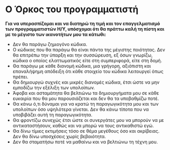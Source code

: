 # Ο Όρκος του προγραμματιστή

**Για να υπερασπίζομαι και να διατηρώ τη τιμή και τον επαγγελματισμό των προγραμματιστών Η/Υ, υπόσχομαι ότι θα πράττω καλή τη πίστη και με το μέγιστο των ικανοτήτων μου τα κάτωθι:**

- Δεν θα παράγω ζημιογόνο κώδικα.
- Ο κώδικας που θα παράγω θα είναι πάντα της μέγιστης ποιότητας. Δεν θα επιτρέπω την ύπαρξη και την συσσώρευση, εξ όσων γνωρίζω, κώδικα ο οποίος ελαττωματικός είτε στη συμπεριφορά, είτε στη δομή.
- Θα παράγω με κάθε διανομή κώδικα, μια γρήγορη, αξιόπιστη και επαναλήψημη απόδειξη ότι κάθε στοιχείο του κώδικα λειτουργεί όπως πρέπει.
- Θα δημιουργώ συχνές και μικρές διανομές κώδικα, έτσι ώστε να μην εμποδίζω την εξέλιξη των υπολοίπων.
- Άφοβα και ασταμάτητα θα βελτιώνω τα δημιουργήματα μου σε κάθε ευκαιρία που θα μου παρουσιάζεται και δεν θα τα υποβαθμίζω ποτέ.
- Θα κάνω ό,τι δύναμαι για να κρατώ τη παραγωγικότητα μου και των υπολοίπων όσο υψηλότερα γίνεται. Δεν θα κάνω τίποτα που να υποβιβάζει αυτή τη παραγωγικότητα.
- Θα φροντίζω συνεχώς έτσι ώστε οι συνεργάτες μου να μπορούν να με αντικαταστήσουν, καθώς και να μπορώ να τους αντικαθιστώ εγώ.
- Θα δίνω τίμιες εκτιμήσεις τόσο σε θέμα μεγέθους όσο και ακρίβειας. Δεν θα δίνω υποσχέσεις χωρίς βεβαιότητα.
- Δεν θα σταματήσω ποτέ να μαθαίνω και να βελτιώνω τη τέχνη μου.
